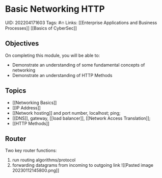 # Basic Networking HTTP
UID: 202204171603
Tags: #🔥 
Links: [[Enterprise Applications and Business Processes]] [[Basics of CyberSec]]

## Objectives

On completing this module, you will be able to:

- Demonstrate an understanding of some fundamental concepts of networking
- Demonstrate an understanding of HTTP Methods

## Topics

- [[Networking Basics]]
- [[IP Address]]
- [[Network hosting]] and port number, localhost; ping;
- [[DNS]], gateway, [[load balancer]], [[Network Access Translation]];
- [[HTTP Methods]]

## Router
Two key router functions: 
1. run routing algorithms/protocol
2. forwarding datagrams from incoming to outgoing link
![[Pasted image 20230112145800.png]]
